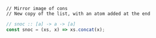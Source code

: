 ```applescript
// Mirror image of cons
// New copy of the list, with an atom added at the end
```

```js
// snoc :: [a] -> a -> [a]
const snoc = (xs, x) => xs.concat(x);
```
